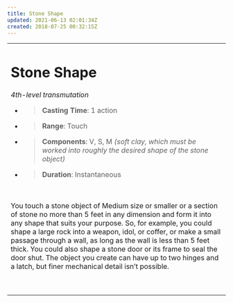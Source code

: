 ```yaml
---
title: Stone Shape
updated: 2021-06-13 02:01:34Z
created: 2018-07-25 00:32:15Z
---
```


<table><tbody><tr class="odd"><td><h1 id="stone-shape"><strong>Stone Shape</strong></h1><p><em>4th-level transmutation</em></p><ul><li><blockquote><p><strong>Casting Time</strong>: 1 action</p></blockquote></li><li><blockquote><p><strong>Range</strong>: Touch</p></blockquote></li><li><blockquote><p><strong>Components</strong>: V, S, M <em>(soft clay, which must be worked into roughly the desired shape of the stone object)</em></p></blockquote></li><li><blockquote><p><strong>Duration</strong>: Instantaneous</p></blockquote></li></ul><p> </p><p>You touch a stone object of Medium size or smaller or a section of stone no more than 5 feet in any dimension and form it into any shape that suits your purpose. So, for example, you could shape a large rock into a weapon, idol, or coffer, or make a small passage through a wall, as long as the wall is less than 5 feet thick. You could also shape a stone door or its frame to seal the door shut. The object you create can have up to two hinges and a latch, but finer mechanical detail isn’t possible.</p><p> </p></td></tr></tbody></table>